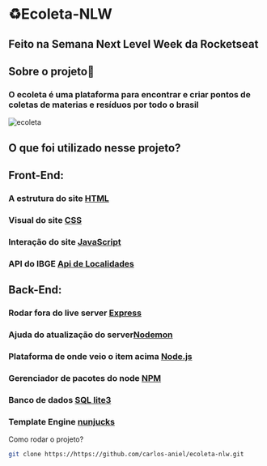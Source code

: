 # :recycle:Ecoleta-NLW
## Feito na Semana Next Level Week da Rocketseat

## Sobre o projeto:thought_balloon:
### O ecoleta é uma plataforma para encontrar e criar pontos de coletas de materias e resíduos por todo o brasil

![ecoleta](https://user-images.githubusercontent.com/89603527/147800670-b751aee8-1ca5-4c2d-9fac-3da5c313c075.png)

## O que foi utilizado nesse projeto?
## Front-End:
### A estrutura do site [HTML](https://www.w3schools.com/html/html_intro.asp)
### Visual do site [CSS](https://www.w3schools.com/css/css_intro.asp)
### Interação do site [JavaScript](https://www.w3schools.com/js/js_intro.asp)
### API do IBGE [Api de Localidades](https://servicodados.ibge.gov.br/api/docs/localidades?versao=1)
## Back-End: 
### Rodar fora do live server [Express](https://expressjs.com/)
### Ajuda do atualização do server[Nodemon](https://www.npmjs.com/package/nodemon)
### Plataforma de onde veio o item acima [Node.js](https://nodejs.org/pt-br/)
### Gerenciador de pacotes do node [NPM](https://www.npmjs.com/)
### Banco de dados [SQL lite3](https://www.sqlite.org/index.html)
### Template Engine [nunjucks](https://mozilla.github.io/nunjucks/getting-started.html)

Como rodar o projeto?
```bash
git clone https://https://github.com/carlos-aniel/ecoleta-nlw.git
```
